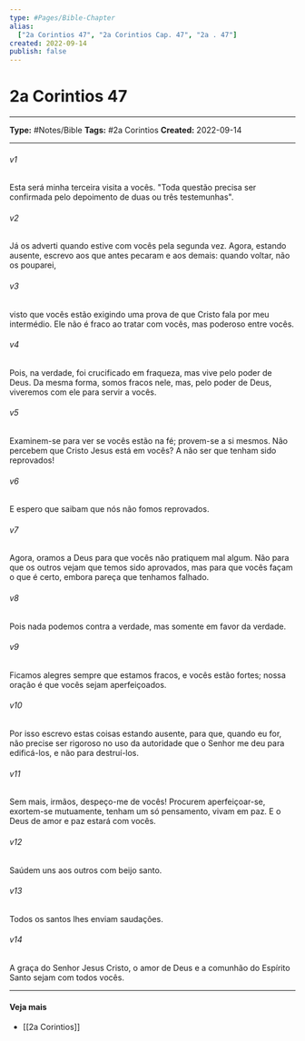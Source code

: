 ```yaml
---
type: #Pages/Bible-Chapter
alias:
  ["2a Corintios 47", "2a Corintios Cap. 47", "2a . 47"]
created: 2022-09-14
publish: false
---
```


# 2a Corintios 47

---

**Type:** #Notes/Bible
**Tags:** #2a Corintios
**Created:** 2022-09-14

---

###### v1
Esta será minha terceira visita a vocês. "Toda questão precisa ser confirmada pelo depoimento de duas ou três testemunhas".
###### v2
Já os adverti quando estive com vocês pela segunda vez. Agora, estando ausente, escrevo aos que antes pecaram e aos demais: quando voltar, não os pouparei,
###### v3
visto que vocês estão exigindo uma prova de que Cristo fala por meu intermédio. Ele não é fraco ao tratar com vocês, mas poderoso entre vocês.
###### v4
Pois, na verdade, foi crucificado em fraqueza, mas vive pelo poder de Deus. Da mesma forma, somos fracos nele, mas, pelo poder de Deus, viveremos com ele para servir a vocês.
###### v5
Examinem-se para ver se vocês estão na fé; provem-se a si mesmos. Não percebem que Cristo Jesus está em vocês? A não ser que tenham sido reprovados!
###### v6
E espero que saibam que nós não fomos reprovados.
###### v7
Agora, oramos a Deus para que vocês não pratiquem mal algum. Não para que os outros vejam que temos sido aprovados, mas para que vocês façam o que é certo, embora pareça que tenhamos falhado.
###### v8
Pois nada podemos contra a verdade, mas somente em favor da verdade.
###### v9
Ficamos alegres sempre que estamos fracos, e vocês estão fortes; nossa oração é que vocês sejam aperfeiçoados.
###### v10
Por isso escrevo estas coisas estando ausente, para que, quando eu for, não precise ser rigoroso no uso da autoridade que o Senhor me deu para edificá-los, e não para destruí-los.
###### v11
Sem mais, irmãos, despeço-me de vocês! Procurem aperfeiçoar-se, exortem-se mutuamente, tenham um só pensamento, vivam em paz. E o Deus de amor e paz estará com vocês.
###### v12
Saúdem uns aos outros com beijo santo.
###### v13
Todos os santos lhes enviam saudações.
###### v14
A graça do Senhor Jesus Cristo, o amor de Deus e a comunhão do Espírito Santo sejam com todos vocês.


---

#### Veja mais

- [[2a Corintios]]
